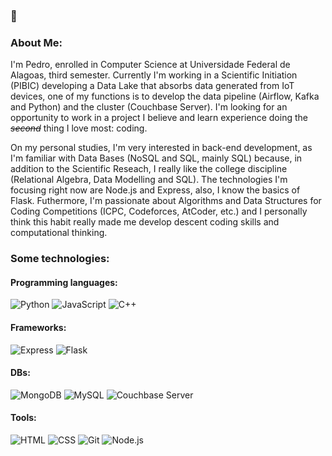 ### 👋
### About Me:

I'm Pedro, enrolled in Computer Science at Universidade Federal de Alagoas, third semester. Currently I'm working in a Scientific Initiation (PIBIC) developing a Data Lake that absorbs data generated from IoT devices, one of my functions is to develop the data pipeline (Airflow, Kafka and Python) and the cluster (Couchbase Server). I'm looking for an opportunity to work in a project I believe and learn experience doing the <s title="loses only to cycling 😄🚴">*second*</s> thing I love most: coding.  

On my personal studies, I'm very interested in back-end development, as I'm familiar with Data Bases (NoSQL and SQL, mainly SQL) because, in addition to the Scientific Reseach, I really like the college discipline (Relational Algebra, Data Modelling and SQL). The technologies I'm focusing right now are Node.js and Express, also, I know the basics of Flask. Futhermore, I'm passionate about Algorithms and Data Structures for Coding Competitions (ICPC, Codeforces, AtCoder, etc.) and I personally think this habit really made me develop descent coding skills and computational thinking.
### Some technologies:  
#### Programming languages:
<img src="https://img.shields.io/badge/Python-3776AB?style=for-the-badge&logo=python&logoColor=white" title="Python">  <img src="https://img.shields.io/badge/JavaScript-F7DF1E?style=for-the-badge&logo=javascript&logoColor=white" title="JavaScript">  <img src="https://img.shields.io/badge/C%2B%2B-00599C?style=for-the-badge&logo=c%2B%2B&logoColor=white" title="C++">
#### Frameworks:
<img src="https://img.shields.io/badge/Express.js-404D59?style=for-the-badge" title="Express"> <img src="https://img.shields.io/badge/Flask-000000?style=for-the-badge&logo=flask&logoColor=white" title="Flask">
#### DBs:
<img src="https://img.shields.io/badge/MongoDB-4EA94B?style=for-the-badge&logo=mongodb&logoColor=white" title="MongoDB"> <img src="https://img.shields.io/badge/MySQL-005C84?style=for-the-badge&logo=mysql&logoColor=white" title="MySQL"> <img src="https://img.shields.io/badge/Couchbase-EA2328?style=for-the-badge&logo=couchbase&logoColor=white" title="Couchbase Server">
#### Tools: 
<img src="https://img.shields.io/badge/HTML-239120?style=for-the-badge&logo=html5&logoColor=white" title="HTML"> <img src="https://img.shields.io/badge/CSS-239120?&style=for-the-badge&logo=css3&logoColor=white" title="CSS"> <img src="https://img.shields.io/badge/GIT-E44C30?style=for-the-badge&logo=git&logoColor=white" title="Git"> <img src="https://img.shields.io/badge/Node.js-43853D?style=for-the-badge&logo=node.js&logoColor=white" title="Node.js">


<!--
**pedrovictor48/pedrovictor48** is a ✨ _special_ ✨ repository because its `README.md` (this file) appears on your GitHub profile.

Here are some ideas to get you started:

- 🔭 I’m currently working on ...
- 🌱 I’m currently learning ...
- 👯 I’m looking to collaborate on ...
- 🤔 I’m looking for help with ...
- 💬 Ask me about ...
- 📫 How to reach me: ...
- 😄 Pronouns: ...
- ⚡ Fun fact: ...
-->
